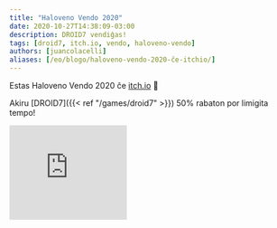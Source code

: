 ```yaml
---
title: "Haloveno Vendo 2020"
date: 2020-10-27T14:38:09-03:00
description: DROID7 vendiĝas!
tags: [droid7, itch.io, vendo, haloveno-vendo]
authors: [juancolacelli]
aliases: [/eo/blogo/haloveno-vendo-2020-ĉe-itchio/]
---
```


Estas Haloveno Vendo 2020 ĉe [itch.io](https://juancolacelli.itch.io) 🎃

Akiru [DROID7]({{< ref "/games/droid7" >}}) 50% rabaton por limigita tempo!

<iframe src="https://itch.io/embed/570980?linkback=true&amp;bg_color=16171a&amp;fg_color=fafdff&amp;link_color=ff8426&amp;border_color=16171a" width="208" height="167" frameborder="0"><a href="https://juancolacelli.itch.io/droid7">DROID7</a></iframe>
